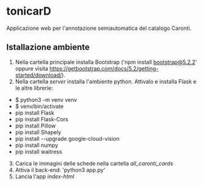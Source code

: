 # tonicarD
Applicazione web per l'annotazione semiautomatica del catalogo Caronti.
## Istallazione ambiente
1. Nella cartella principale installa Bootstrap ('npm install bootstrap@5.2.2' oppure visita https://getbootstrap.com/docs/5.2/getting-started/download/).
2. Nella cartella _server_ installa l'ambiente python. Attivalo e installa Flask e le altre librerie:
  - $ python3 -m venv venv
  - $ venv/bin/activate
  - pip install Flask
  - pip install Flask-Cors
  - pip install Pillow
  - pip install Shapely
  - pip install --upgrade google-cloud-vision
  - pip install numpy
  - pip install waitress
3. Carica le immagini delle schede nella cartella *all_caronti_cards*
4. Attiva il back-end: 'python3 app.py'
5. Lancia l'app *index-html*
